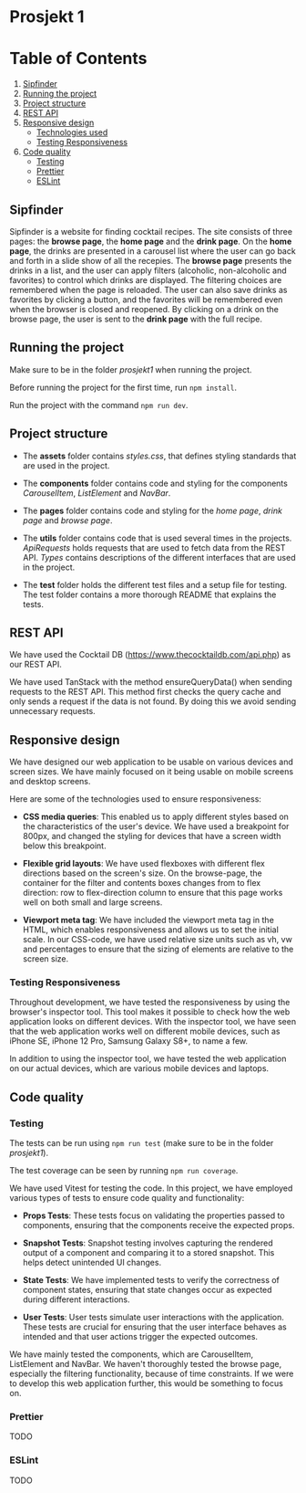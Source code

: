 # Prosjekt 1

# Table of Contents

1. [Sipfinder](#sipfinder)
2. [Running the project](#running-the-project)
3. [Project structure](#project-structure)
4. [REST API](#rest-api)
5. [Responsive design](#responsive-design)
   - [Technologies used](#technologies-used)
   - [Testing Responsiveness](#testing-responsiveness)
6. [Code quality](#code-quality)
   - [Testing](#testing)
   - [Prettier](#prettier)
   - [ESLint](#eslint)

## Sipfinder

Sipfinder is a website for finding cocktail recipes. The site consists of three pages: the **browse page**, the **home page** and the **drink page**. On the **home page**, the drinks are presented in a carousel list where the user can go back and forth in a slide show of all the recepies. The **browse page** presents the drinks in a list, and the user can apply filters (alcoholic, non-alcoholic and favorites) to control which drinks are displayed. The filtering choices are remembered when the page is reloaded. The user can also save drinks as favorites by clicking a button, and the favorites will be remembered even when the browser is closed and reopened. By clicking on a drink on the browse page, the user is sent to the **drink page** with the full recipe.

## Running the project

Make sure to be in the folder _prosjekt1_ when running the project.

Before running the project for the first time, run `npm install`.

Run the project with the command `npm run dev`.

## Project structure

- The **assets** folder contains _styles.css_, that defines styling standards that are used in the project.

- The **components** folder contains code and styling for the components _CarouselItem_, _ListElement_ and _NavBar_.

- The **pages** folder contains code and styling for the _home page_, _drink page_ and _browse page_.

- The **utils** folder contains code that is used several times in the projects. _ApiRequests_ holds requests that are used to fetch data from the REST API. _Types_ contains descriptions of the different interfaces that are used in the project.

- The **test** folder holds the different test files and a setup file for testing. The test folder contains a more thorough README that explains the tests.

## REST API

We have used the Cocktail DB (https://www.thecocktaildb.com/api.php) as our REST API.

We have used TanStack with the method ensureQueryData() when sending requests to the REST API. This method first checks the query cache and only sends a request if the data is not found. By doing this we avoid sending unnecessary requests.

## Responsive design

We have designed our web application to be usable on various devices and screen sizes. We have mainly focused on it being usable on mobile screens and desktop screens.

Here are some of the technologies used to ensure responsiveness:

- **CSS media queries**: This enabled us to apply different styles based on the characteristics of the user's device. We have used a breakpoint for 800px, and changed the styling for devices that have a screen width below this breakpoint.

- **Flexible grid layouts**: We have used flexboxes with different flex directions based on the screen's size. On the browse-page, the container for the filter and contents boxes changes from to flex direction: row to flex-direction column to ensure that this page works well on both small and large screens.

- **Viewport meta tag**: We have included the viewport meta tag in the HTML, which enables responsiveness and allows us to set the initial scale. In our CSS-code, we have used relative size units such as vh, vw and percentages to ensure that the sizing of elements are relative to the screen size.

### Testing Responsiveness

Throughout development, we have tested the responsiveness by using the browser's inspector tool. This tool makes it possible to check how the web application looks on different devices. With the inspector tool, we have seen that the web application works well on different mobile devices, such as iPhone SE, iPhone 12 Pro, Samsung Galaxy S8+, to name a few.

In addition to using the inspector tool, we have tested the web application on our actual devices, which are various mobile devices and laptops.

## Code quality

### Testing

The tests can be run using `npm run test` (make sure to be in the folder _prosjekt1_).

The test coverage can be seen by running `npm run coverage`.

We have used Vitest for testing the code. In this project, we have employed various types of tests to ensure code quality and functionality:

- **Props Tests**: These tests focus on validating the properties passed to components, ensuring that the components receive the expected props.

- **Snapshot Tests**: Snapshot testing involves capturing the rendered output of a component and comparing it to a stored snapshot. This helps detect unintended UI changes.

- **State Tests**: We have implemented tests to verify the correctness of component states, ensuring that state changes occur as expected during different interactions.

- **User Tests**: User tests simulate user interactions with the application. These tests are crucial for ensuring that the user interface behaves as intended and that user actions trigger the expected outcomes.

We have mainly tested the components, which are CarouselItem, ListElement and NavBar. We haven't thoroughly tested the browse page, especially the filtering functionality, because of time constraints. If we were to develop this web application further, this would be something to focus on.

### Prettier

TODO

### ESLint

TODO
